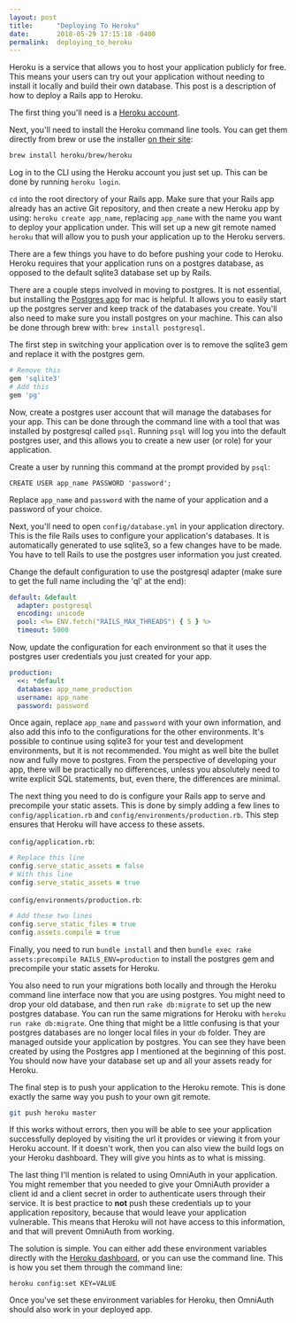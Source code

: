 ```yaml
---
layout: post
title:      "Deploying To Heroku"
date:       2018-05-29 17:15:18 -0400
permalink:  deploying_to_heroku
---
```



Heroku is a service that allows you to host your application publicly for free. This means your users can try out your application without needing to install it locally and build their own database. This post is a description of how to deploy a Rails app to Heroku.

The first thing you'll need is a [Heroku account](https://signup.heroku.com/login).

Next, you'll need to install the Heroku command line tools. You can get them directly from brew or use the installer [on their site](https://devcenter.heroku.com/articles/heroku-cli):

```bash
brew install heroku/brew/heroku
```

Log in to the CLI using the Heroku account you just set up. This can be done by running `heroku login`.

`cd` into the root directory of your Rails app. Make sure that your Rails app already has an active Git repository, and then create a new Heroku app by using: `heroku create app_name`, replacing `app_name` with the name you want to deploy your application under. This will set up a new git remote named `heroku` that will allow you to push your application up to the Heroku servers.

There are a few things you have to do before pushing your code to Heroku. Heroku requires that your application runs on a postgres database, as opposed to the default sqlite3 database set up by Rails.

There are a couple steps involved in moving to postgres. It is not essential, but installing the [Postgres app](https://postgresapp.com/) for mac is helpful. It allows you to easily start up the postgres server and keep track of the databases you create. You'll also need to make sure you install postgres on your machine. This can also be done through brew with: `brew install postgresql`.

The first step in switching your application over is to remove the sqlite3 gem and replace it with the postgres gem.

```ruby
# Remove this
gem 'sqlite3'
# Add this
gem 'pg'
```

Now, create a postgres user account that will manage the databases for your app. This can be done through the command line with a tool that was installed by postgresql called `psql`. Running `psql` will log you into the default postgres user, and this allows you to create a new user (or role) for your application.

Create a user by running this command at the prompt provided by `psql`:

```postgres
CREATE USER app_name PASSWORD 'password';
```

Replace `app_name` and `password` with the name of your application and a password of your choice.

Next, you'll need to open `config/database.yml` in your application directory. This is the file Rails uses to configure your application's databases. It is automatically generated to use sqlite3, so a few changes have to be made. You have to tell Rails to use the postgres user information you just created.

Change the default configuration to use the postgresql adapter (make sure to get the full name including the 'ql' at the end):

```yaml
default: &default
  adapter: postgresql
  encoding: unicode
  pool: <%= ENV.fetch("RAILS_MAX_THREADS") { 5 } %>
  timeout: 5000
```

Now, update the configuration for each environment so that it uses the postgres user credentials you just created for your app.

```yaml
production:
  <<: *default
  database: app_name_production
  username: app_name
  password: password
```

Once again, replace `app_name` and `password` with your own information, and also add this info to the configurations for the other environments. It's possible to continue using sqlite3 for your test and development environments, but it is not recommended. You might as well bite the bullet now and fully move to postgres. From the perspective of developing your app, there will be practically no differences, unless you absolutely need to write explicit SQL statements, but, even there, the differences are minimal.

The next thing you need to do is configure your Rails app to serve and precompile your static assets. This is done by simply adding a few lines to `config/application.rb` and `config/environments/production.rb`. This step ensures that Heroku will have access to these assets.

`config/application.rb`:
```ruby
# Replace this line
config.serve_static_assets = false
# With this line
config.serve_static_assets = true
```

`config/environments/production.rb`:
```ruby
# Add these two lines
config.serve_static_files = true
config.assets.compile = true
```

Finally, you need to run `bundle install` and then `bundle exec rake assets:precompile RAILS_ENV=production` to install the postgres gem and precompile your static assets for Heroku.

You also need to run your migrations both locally and through the Heroku command line interface now that you are using postgres. You might need to drop your old database, and then run `rake db:migrate` to set up the new postgres database. You can run the same migrations for Heroku with `heroku run rake db:migrate`. One thing that might be a little confusing is that your postgres databases are no longer local files in your `db` folder. They are managed outside your application by postgres. You can see they have been created by using the Postgres app I mentioned at the beginning of this post. You should now have your database set up and all your assets ready for Heroku.

The final step is to push your application to the Heroku remote. This is done exactly the same way you push to your own git remote.

```bash
git push heroku master
```

If this works without errors, then you will be able to see your application successfully deployed by visiting the url it provides or viewing it from your Heroku account. If it doesn't work, then you can also view the build logs on your Heroku dashboard. They will give you hints as to what is missing.

The last thing I'll mention is related to using OmniAuth in your application. You might remember that you needed to give your OmniAuth provider a client id and a client secret in order to authenticate users through their service. It is best practice to **not** push these credentials up to your application repository, because that would leave your application vulnerable. This means that Heroku will not have access to this information, and that will prevent OmniAuth from working.

The solution is simple. You can either add these environment variables directly with the [Heroku dashboard](https://devcenter.heroku.com/articles/config-vars), or you can use the command line. This is how you set them through the command line:

```
heroku config:set KEY=VALUE
```

Once you've set these environment variables for Heroku, then OmniAuth should also work in your deployed app.







